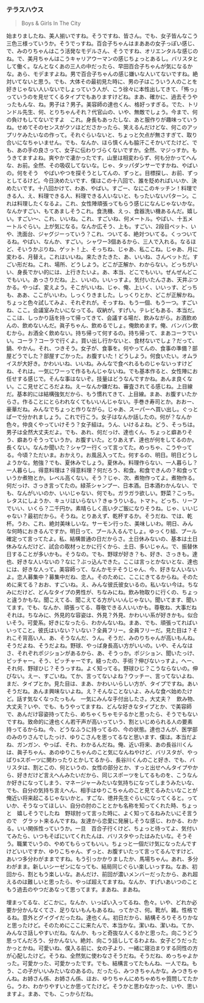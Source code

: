 ### テラスハウス

> Boys & Girls In The City



始まりましたね、美人揃いですね。そうですね、皆さん。でも、女子皆んなこう三色三様っていうか。そうでっすね。百合子ちゃんはまああの女子っぽい感じ、で、みのりちゃんはこう活発なモデルさん、そうですね、オリエンタルな感じのね。で、美月ちゃんはこうキャリアウーマンの感じちょっとあるし。バリスタとして働く。なんとなくあの三人の中だったら、早田百合子ちゃんが気になるかな。あら、モデますよね。男で百合子ちゃんの感じ嫌いな人いてないですね。絶対いてないと思う。でも、大体その最初見た時に、男の子はこういう人のことを好きじゃない人いないでしょっていう人が、こう徐々に本性出してきて、「怖っ」っていうのを見せてくるタイプでもありますけどね。まあ、確かに、過去そうやったもんな、ね。男子は？男子。美容師の達也くん、格好っすぎる。でた、トリンドル先生、何、とりちゃんそれ？代官山の、いや、無敵でしょう。今まで、何の負けもしてないですよ　これ。身長もあったしな、あと服作りが趣味っていうね。せめてそのセンスがクソほどださかったら、笑えるんだけどな、何このアップリケみたいなの作って。それぐらいないと、ちょっと欠点が無さすぎて、取り合いになちゃいません。でも、なんか、ほら慎くんも脇汗こそかいてたけど、でも、あの手の良さって、女子に伝わりづらくないですか。全然、マジっすか。もうきてますよね。爽やかで凄かったです。山里は相変わらず、何も分かってへんな、お前。全然、その吸収してないな。じゃ、タッパダンサーですかね、やばいの。何をそう　やばいやつを探そうとしてんの、ずっと。目標探し、お前、ずっとしてるけど。今日決めたいです、僕はこの十八回で、誰を貶めればいいか、決めたいです。十八回かけて、わあ、やばい。すごー、なにこのキッチン！料理できる人、え、料理できる人、料理できる人いないと、もったいないパターン。これは料理したくなるよ。これ、女性陣頑張ってもらう感じになんじゃないかな。なんかすごい、もてあましそうこれ。食洗機、えっ、食器洗い機あるんだ。嬉しい。すごい〜、これ、いいね。これ、すごいね、何メートル。やばい、十五メートルぐらい。上が気になる。なんか広そう、上も。すごい、2段目ベット、いや、洗面台、ジャグジーっていう？これ、ついてる、絶対ついてる。くっついてるね。やばい、なんか、すごい。シャワー3個あるから、三人で入れる。なるほど、そいうかぶりね、ゲット！上、そっちね、じゃあ、私ここね。じゃあ、月に変わる、月替え。これはいいね。来たきたきた、あ、いいね、さんベットだ。すごい形だね。これ、場所、どうしよう。どこが正解か、わからない。どっちがいい、身長でかい的には、上行きたいよ。あ、本当、どこでもいい。ぜんぜんどこでもいい。あっさりだね。上、いいの。いいっすよ。気付いたんさあ、天井ぶつかる。やっぱ、変えよう。そこがいいね、じゃ、俺、上いく、いいっす、どっちも、ああ、ここがいいわ。しっくりきました。しっくりとか、どこが正解かね。ちょっと色々試してみよ、それぞれが。そっすね、もう一個、もう一つ。すごいね、ここ。会議室みたいになってる。収納が。すげい。テレビもある、本当だ。ここは、しっかり話を持って帰ってきて、会議する場だ、飲みながら。お酒飲めんの、飲めないんだ。眞子ちゃん、飲めるでしょ。俺飲めます。俺、バンバン飲むから。お酒全く飲めない。持ち帰って何するの。持ち帰って、まあコーラでいい。コーラ？コーラで行くよ。買い出し行かないと、食材ないでしょ？だって、鍋、やかん。それ、つきそう。女子が、食事を。何やってんの、食事の準備？部屋どうでした？部屋すごかった。お腹すいた！どうしよう。何食いたい。オムライスが大好き。かわいいね、いいね。みんなで食べれるものじゃないっすけどね、それは。一気にワーって作るもんじゃないね。でも基本作ると、女性陣にお任せする感じで。そんな事はないぞ。技量はどうなんですかね。あんま良くない。ここ見せどころだよね。えーなんか嫌だね、審査されてる感じね。上目線だ。基本的には結構強気だから、もう慣れてきて、上目線。まあ、お腹すいたからさ。作ることにとらわれなくてもいいんじゃない。手巻き寿司とか。おおー、豪華だね。みんなでちょっと作りながら。じゃあ、スーパーへ買い出し。ぐっとぱーで分かれましょう。これで行こう。女子はなんか話したの。何が？なんか色々。仲良くやっていけそう？女子組は。うん、いけるよね。どう、そっちは。男子は全然大丈夫だよ。でも、あれ、何だっけ、達也くん、ちょっと癖ありそう、癖ありそうっていうか。お腹すいた。とりあえず、達也が何をしてるのか。長くない。なんか聞いた？シャワー行くって言ってた。めっちゃ、こうやってる。今頃？ただいま。おかえり。お風呂入ってた。何するの、明日。明日どうしようかな。勉強？でも、夏休みでしょう。夏休み。料理作らない、一人暮らし？一人暮らし。得意料理は？得意料理？何だろう、和食。和食できんの？和食っていうか煮物とか。レベル高くない。そう？じゃ、次、煮物作ってよ。煮物作る。何だっけ、さっき言ってたの。緑茶シャンプー、日本酒。日本酒わかんない、でも、なんがいいのか、いいじゃない、何でも。ガラガラ欲しい。野菜？こっち。レタスにしようか、キュリはいらない？きゅうりいる。トマト。どっち、リーフでいい、いくら？二千円か。素晴らしく高い夕ご飯になりそうね。じゃ、いいじゃない？最初だから。そうね。とりあえず、乾杯するか。そうだね、では、乾杯。うわ、これ、絶対美味しいな。サーモン行った、美味しいわ。明日、みんな何時におきるんですか。明日って、プール入るんでしょ。ゆっくり組、プール確定って言ってたよ。私、結構普通の日だからさ。土日休みないの、基本は土日休みなんだけど、試合の取材っとかに行くから、土日、多いじゃん。で、振替休日することが多いかも。そうなの。でも、野球が好き？も、好き、さっきも。達也、好きな人いないの？なに？ぶっ込んできた。ここは言っとかないとな、達也には、好きな人って。美容師って、なんかモテそうじゃん、今、好きな人いないよ。恋人募集中？募集中だね、恋人。そのために、ここにきてるからね。そのために来てる？おお、すごいね。え、みんな彼氏彼女いるの。私いない今は。ちなみにだけど、どんなタイプの男性が、ちなみにね。飲み物取りに行くの、ちょっと違うかもな。聞こえてる、聞こえてる方がいいんじゃない。聞いてます、聞いてます。でも、なんか、頑張ってる、尊敬できる人いいかも。尊敬ね、大事だねそれは。ちなみに、外見的な容姿は、外見？外見、かわいい系が好きかも。似合いそう。可愛系。好きになったら、わかんないね。まあ、でも、頑張ってればいいってこと。彼氏はいない？いない？全員フリー。全員フリーだ。見た目は？それこそ背高い人、あ、そうなんだ、うん。そうだ、みのりちゃんが高いもんね。そうだよね、そうだよね。野球、やっぱ身長高い方がいいの。いや、そんなはさ、それぞれポジションがあるから、あ、そうっか。ポジション、聞いたっけ、ピッチャー。そう、ピッチャーです。縫ったの、手術？伸びないっすよ。へー、それ何、野球ひじ？そうっすね。よく知ってる。野球ひじ？こうならないの。伸びない。えー、すごいね。てか、言ってないよね？ウッチー、言ってないよね、まだ、タイプとか。見た目は、まあ、かわいいらしい方が、タイプですね。あいそうだね。あんま興味ないよね。え？そんなことないよ、みんな食べ始めたけど。話す気なくなったっもん　一気にみんな手付出したさ。大丈夫？　飲み物、大丈夫？いや、でも、もうやってますね、どんな好きなタイプとか、で美容師で、あんだけ容姿持ってたら、めちゃくちゃモテるかと思ったら、そうでもないですね。致命的に達也くん若干声が高いっていう、割といじめられる人の要素　持ってるからね。今、どうなふうに持ってるの、今の状態。達也さんが、医学部のみのりさんでしたっけ、ゆりこさんを思ってるなと思います、僕は。本当だよね、ガンガン、やっぱ、それ、わかるんだね。俺、近い将来、あの長谷川くんは、眞子ちゃん、あのゆりこちゃんのこと気になんねやけど、バリスタが、やっぱりsスポーツに関わったりとかしてるから、長谷川くんのこと好き、でも、バリスタは、割とこの、何というの、女性の部分とか、すっと出せへんタイプやから、好きだけど言えへんみたいだから、同じスポーツをしてるものを、こうなんか好きになってしまう、マネージャーみたいな気持ちになってしまうみたいな、でも、自分の気持ち言えへん、相手はゆりこちゃんのこと見てるみたいなことが俺近い将来起こるじゃないかと。すごな、徳井先生ぐらいになってくると。っていか、そうなってほしい、自分の肘のこととかも名称を知ってくれた時、ちょっと　嬉しそうでしたね　野球肘って言った時に、よく知ってるねみたいにそ言うので　グラット来るんですね。友達から恋愛に発展しそうな感じ、わかる、わかる。いい関係性っていうか。一旦　百合子行くけど、ちょっと待ってよ、気付いてみたら、いつもそばにいてくれたんは、バリスタやったはみたいな。そうそう。職業でいうの、やめてもらってもいい。ちょっと一個だけ気になったんですけどいいですか、ゆりこちゃん、ずっと、お腹すいたって言ってるんですけど、あいつ多分わがままですね。もう引っかかりましたか、馬場ちゃん。あれ、多分わがまま。新しいシーゼンになっても、結局同じぐらい楽しいっすね。なあ、初回から、割ともう楽しいな。あんだけ、前回が濃いメンバーだったから、あれ超えるのは難しいと思ったら、やっぱ超えてますね。なんか、すげいあいつのこともう過去のやつだあなって思ってます。まあね、まあね。



埋まってるな、どこかに。なんか、いっぱい入ってるね、色々。いや、どれか必要か分かんなくてさ、足りないもんもあるね。ってかさ、何。靴が。雑。性格でるね。意外とグイグイだったね。達也くん。初日だから、結構そろりそろりかなと思ったけど。そのためにここに来たんで、本当かな。潔いね、潔いね。てか、みんなさ話しやすいだね。なんか、もっと奇抜な人くるかと思った。向こうどう思ってんだろう、分かんない。絶対、向こう話ししてるわよね、女子どうだったかっとかね。可愛いね、僕入る前に、女の子より、一緒に寝泊まりする同性の方が心配したけど。そうね、全然気に使わなさそうだね。そうだね、めっちゃよかった。可愛かった、可愛かったです。でも、結構言ってたもんね、一人でね。もう、この子がいいみたいなのあるの。だったら、みつきちゃんかな。みつきちゃんね。お姉さん係、お姉さん係、ほお、ゆりちゃんにめちゃめちゃ質問してたから。うわ、わかりやすいとか思ってたけど。そうかと思わなかった、いや、思いますよ。まあ、でも、こっからだね。



